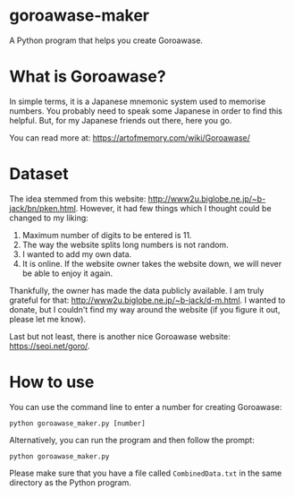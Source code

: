 # goroawase-maker
A Python program that helps you create Goroawase.

# What is Goroawase?
In simple terms, it is a Japanese mnemonic system used to memorise numbers. You probably need to speak some Japanese in order to find this helpful. But, for my Japanese friends out there, here you go.

You can read more at: https://artofmemory.com/wiki/Goroawase/

# Dataset
The idea stemmed from this website: http://www2u.biglobe.ne.jp/~b-jack/bn/pken.html. However, it had few things which I thought could be changed to my liking:
1. Maximum number of digits to be entered is 11.
2. The way the website splits long numbers is not random.
3. I wanted to add my own data.
4. It is online. If the website owner takes the website down, we will never be able to enjoy it again.

Thankfully, the owner has made the data publicly available. I am truly grateful for that: http://www2u.biglobe.ne.jp/~b-jack/d-m.html. I wanted to donate, but I couldn't find my way around the website (if you figure it out, please let me know).

Last but not least, there is another nice Goroawase website: https://seoi.net/goro/.

# How to use
You can use the command line to enter a number for creating Goroawase:
```
python goroawase_maker.py [number]
```

Alternatively, you can run the program and then follow the prompt:
```
python goroawase_maker.py
```

Please make sure that you have a file called `CombinedData.txt` in the same directory as the Python program.
